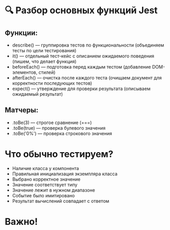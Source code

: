 # 🔍 Разбор основных функций Jest

## Функции:

* describe() — группировка тестов по функциональности (объединяем тесты по цели тестирования)
* it() — отдельный тест-кейс с описанием ожидаемого поведения (пишем, что делает функция)
* beforeEach() — подготовка перед каждым тестом (добавление DOM-элементов, стилей)
* afterEach() — очистка после каждого теста (очищаем документ для корректности последующих тестов)
* expect() — утверждение для проверки результата (описываем ожидаемый результат)

## Матчеры:
* .toBe(3) — строгое сравнение (===)
* .toBe(true) — проверка булевого значения
* .toBe('0%') — проверка строкового значения

# Что обычно тестируем?

* Наличие класса у компонента
* Правильная инициализация экземпляра класса
* Выбрано корректное значение
* Значение соответствует типу
* Значение лежит в нужном диапазоне
* Событие было имитировано
* Результат вычислений совпадает с ответом

# Важно!

